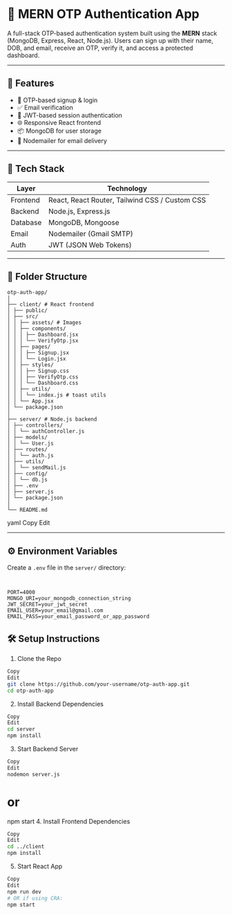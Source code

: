 # 🔐 MERN OTP Authentication App

A full-stack OTP-based authentication system built using the **MERN** stack (MongoDB, Express, React, Node.js). Users can sign up with their name, DOB, and email, receive an OTP, verify it, and access a protected dashboard.

---

## 🚀 Features

- 🔐 OTP-based signup & login
- ✅ Email verification
- 🧾 JWT-based session authentication
- 🌐 Responsive React frontend
- 📦 MongoDB for user storage
- 📧 Nodemailer for email delivery

---

## 🧩 Tech Stack

| Layer       | Technology                |
|------------|---------------------------|
| Frontend    | React, React Router, Tailwind CSS / Custom CSS |
| Backend     | Node.js, Express.js       |
| Database    | MongoDB, Mongoose         |
| Email       | Nodemailer (Gmail SMTP)   |
| Auth        | JWT (JSON Web Tokens)     |

---

## 📁 Folder Structure
```
otp-auth-app/
│
├── client/ # React frontend
│ ├── public/
│ ├── src/
│ │ ├── assets/ # Images
│ │ ├── components/
│ │ │ ├── Dashboard.jsx
│ │ │ └── VerifyOtp.jsx
│ │ ├── pages/
│ │ │ ├── Signup.jsx
│ │ │ └── Login.jsx
│ │ ├── styles/
│ │ │ ├── Signup.css
│ │ │ ├── VerifyOtp.css
│ │ │ └── Dashboard.css
│ │ ├── utils/
│ │ │ └── index.js # toast utils
│ │ └── App.jsx
│ └── package.json
│
├── server/ # Node.js backend
│ ├── controllers/
│ │ └── authController.js
│ ├── models/
│ │ └── User.js
│ ├── routes/
│ │ └── auth.js
│ ├── utils/
│ │ └── sendMail.js
│ ├── config/
│ │ └── db.js
│ ├── .env
│ ├── server.js
│ └── package.json
│
└── README.md
```
yaml
Copy
Edit

---

## ⚙️ Environment Variables

Create a `.env` file in the `server/` directory:

```env


PORT=4000
MONGO_URI=your_mongodb_connection_string
JWT_SECRET=your_jwt_secret
EMAIL_USER=your_email@gmail.com
EMAIL_PASS=your_email_password_or_app_password

```

 ## 🛠️ Setup Instructions

1. Clone the Repo
```bash
Copy
Edit
git clone https://github.com/your-username/otp-auth-app.git
cd otp-auth-app
```

2. Install Backend Dependencies
``` bash
Copy
Edit
cd server
npm install
```
3. Start Backend Server
```bash
Copy
Edit
nodemon server.js
```
# or
npm start
4. Install Frontend Dependencies
```bash
Copy
Edit
cd ../client
npm install
```
5. Start React App
```bash
Copy
Edit
npm run dev
# OR if using CRA:
npm start
```
